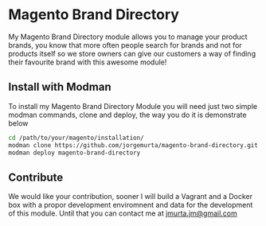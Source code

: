# Magento Brand Directory
My Magento Brand Directory module allows you to manage your product brands, you know that more often people search for brands and not for products itself so we store owners can give our customers a way of finding their favourite brand with this awesome module!
## Install with Modman
To install my Magento Brand Directory Module you will need just two simple modman commands, clone and deploy, the way you do it is demonstrate below
```bash
cd /path/to/your/magento/installation/
modman clone https://github.com/jorgemurta/magento-brand-directory.git
modman deploy magento-brand-directory
```
## Contribute
We would like your contribution, sooner I will build a Vagrant and a Docker box with a propor development enviromnent and data for the development of this module. Until that you can contact me at jmurta.jm@gmail.com

